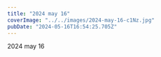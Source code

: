 ```yaml
---
title: "2024 may 16"
coverImage: "../../images/2024-may-16-c1Nz.jpg"
pubDate: "2024-05-16T16:54:25.705Z"
---
```


2024 may 16
